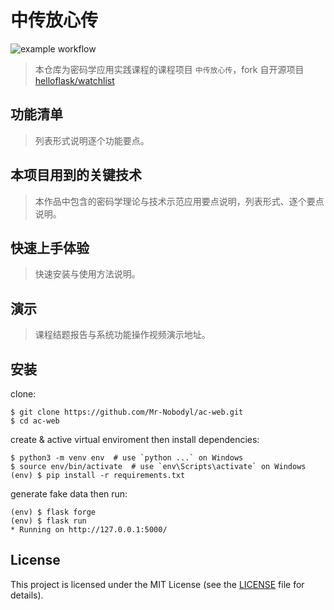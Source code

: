 # 中传放心传

![example workflow](https://github.com/Mr-Nobodyl/ac-web/actions/workflows/ac-web_CI.yaml/badge.svg)

> 本仓库为密码学应用实践课程的课程项目 `中传放心传`，fork 自开源项目 [helloflask/watchlist](https://github.com/helloflask/watchlist)

## 功能清单

> 列表形式说明逐个功能要点。

## 本项目用到的关键技术

> 本作品中包含的密码学理论与技术示范应用要点说明，列表形式、逐个要点说明。

## 快速上手体验

> 快速安装与使用方法说明。

## 演示

> 课程结题报告与系统功能操作视频演示地址。

## 安装

clone:

```
$ git clone https://github.com/Mr-Nobodyl/ac-web.git
$ cd ac-web
```

create & active virtual enviroment then install dependencies:

```
$ python3 -m venv env  # use `python ...` on Windows
$ source env/bin/activate  # use `env\Scripts\activate` on Windows
(env) $ pip install -r requirements.txt
```

generate fake data then run:

```
(env) $ flask forge
(env) $ flask run
* Running on http://127.0.0.1:5000/
```

## License

This project is licensed under the MIT License (see the
[LICENSE](LICENSE) file for details).

